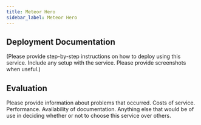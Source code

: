 ```yaml
---
title: Meteor Hero
sidebar_label: Meteor Hero
---
```


## Deployment Documentation

(Please provide step-by-step instructions on how to deploy using this service. Include any setup with the service. Please provide screenshots when useful.)

## Evaluation

Please provide information about problems that occurred. Costs of service. Performance. Availability of documentation. Anything else that would be of use in deciding whether or not to choose this service over others.

